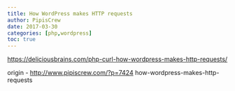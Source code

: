 ```yaml
---
title: How WordPress makes HTTP requests
author: PipisCrew
date: 2017-03-30
categories: [php,wordpress]
toc: true
---
```


https://deliciousbrains.com/php-curl-how-wordpress-makes-http-requests/

origin - http://www.pipiscrew.com/?p=7424 how-wordpress-makes-http-requests